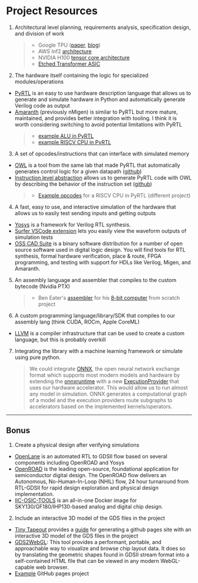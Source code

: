 # Project Resources

1. Architectural level planning, requirements analysis, specification design, and division of work

   > - Google TPU ([paper](https://arxiv.org/abs/1704.04760), [blog](https://cloud.google.com/blog/products/ai-machine-learning/an-in-depth-look-at-googles-first-tensor-processing-unit-tpu))
   > - AWS Inf2 [architecture](https://awsdocs-neuron.readthedocs-hosted.com/en/latest/general/arch/neuron-hardware/inferentia2.html)
   > - NVIDIA H100 [tensor core architecture](https://resources.nvidia.com/en-us-tensor-core)
   > - [Etched Transformer ASIC](https://www.etched.com/announcing-etched)

2. The hardware itself containing the logic for specialized modules/operations

- [PyRTL](https://sites.cs.ucsb.edu/~sherwood/pubs/FPL-17-pyrtl.pdf) is an easy to use hardware description language that allows us to generate and simulate hardware in Python and automatically generate Verilog code as output
- [Amaranth](https://amaranth-lang.org/docs/amaranth/) (previously nMigen) is similar to PyRTL but more mature, maintained, and provides better integration with tooling. I think it is worth considering switching to avoid potential limitations with PyRTL
  > - [example ALU in PyRTL](https://github.com/pllab/pipelined-alu/blob/master/README.md)
  > - [example RISCV CPU in PyRTL](https://github.com/pllab/BD-PyRTL-RV)

3. A set of opcodes/instructions that can interface with simulated memory

- [OWL](https://zsisco.net/papers/control-logic-synthesis.pdf) is a tool from the same lab that made PyRTL that automatically generates control logic for a given datapath ([github](https://github.com/UCSBarchlab/owl))
- [Instruction level abstraction](https://arxiv.org/pdf/1801.01114) allows us to generate PyRTL code with OWL by describing the behavior of the instruction set ([github]())
  > - [Example opcodes](https://github.com/pllab/embedded-class-riscv/blob/master/src/control.py) for a RISCV CPU in PyRTL (different project)

4. A fast, easy to use, and interactive simulation of the hardware that allows us to easily test sending inputs and getting outputs

- [Yosys](https://yosyshq.readthedocs.io/projects/yosys/en/latest/) is a framework for Verilog RTL synthesis.
- [Surfer VSCode extension](https://marketplace.visualstudio.com/items?itemName=surfer-project.surfer) lets you easily view the waveform outputs of simulation tests
- [OSS CAD Suite](https://github.com/YosysHQ/oss-cad-suite-build) is a binary software distribution for a number of open source software used in digital logic design. You will find tools for RTL synthesis, formal hardware verification, place & route, FPGA programming, and testing with support for HDLs like Verilog, Migen, and Amaranth.

5. An assembly language and assembler that compiles to the custom bytecode (Nvidia PTX)

   > - Ben Eater's [assembler](https://github.com/TheTask/8Bit-Assembler) for his [8-bit computer](https://eater.net/8bit) from scratch project

6. A custom programming language/library/SDK that compiles to our assembly lang (think CUDA, ROCm, Apple CoreML)

- [LLVM](https://llvm.org/docs/GettingStarted.html) is a compiler infrastructure that can be used to create a custom language, but this is probably overkill

7. Integrating the library with a machine learning framework or simulate using pure python.
   > We could integrate [ONNX](https://onnx.ai/onnx/intro/concepts.html), the open neural network exchange format which supports most modern models and hardware by extending the [onnxruntime](https://onnxruntime.ai/docs/reference/high-level-design.html) with a new [ExecutionProvider](https://onnxruntime.ai/docs/execution-providers/add-execution-provider.html) that uses our hardware accelerator. This would allow us to run almost any model in simulation. ONNX generates a computational graph of a model and the execution providers route subgraphs to accelerators based on the implemented kernels/operators.

---

## Bonus

1. Create a physical design after verifying simulations

- [OpenLane](https://openlane.readthedocs.io/en/latest/) is an automated RTL to GDSII flow based on several components including OpenROAD and Yosys
- [OpenROAD](https://github.com/The-OpenROAD-Project/OpenROAD) is the leading open-source, foundational application for semiconductor digital design. The OpenROAD flow delivers an Autonomous, No-Human-In-Loop (NHIL) flow, 24 hour turnaround from RTL-GDSII for rapid design exploration and physical design implementation.
- [IIC-OSIC-TOOLS](https://github.com/iic-jku/IIC-OSIC-TOOLS) is an all-in-one Docker image for SKY130/GF180/IHP130-based analog and digital chip design.

2. Include an interactive 3D model of the GDS files in the project

- [Tiny Tapeout](https://tinytapeout.com/) provides a [guide](https://tinytapeout.com/guides/workshop/create-your-gds/) for generating a github pages site with an interactive 3D model of the GDS files in the project
- [GDS2WebGL](https://github.com/s-holst/GDS2WebGL): This tool provides a performant, portable, and approachable way to visualize and browse chip layout data. It does so by translating the geometric shapes found in GDSII stream format into a self-contained HTML file that can be viewed in any modern WebGL-capable web browser.
- [Example](https://mattvenn.github.io/wokwi-verilog-gds-test/viewer/tinytapeout.html) GitHub pages project
